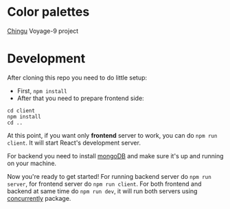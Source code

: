 # Color palettes

[Chingu](https://chingu.io/) Voyage-9 project

# Development

After cloning this repo you need to do little setup:

- First, `npm install`
- After that you need to prepare frontend side:

```
cd client
npm install
cd ..
```

At this point, if you want only **frontend** server to work, you can do `npm run client`. It will start React's development server.

For backend you need to install [mongoDB](https://www.mongodb.com/) and make sure it's up and running on your machine.

Now you're ready to get started! For running backend server do `npm run server`, for frontend server do `npm run client`. For both frontend and backend at same time do `npm run dev`, it will run both servers using [concurrently](https://www.npmjs.com/package/concurrently) package.
